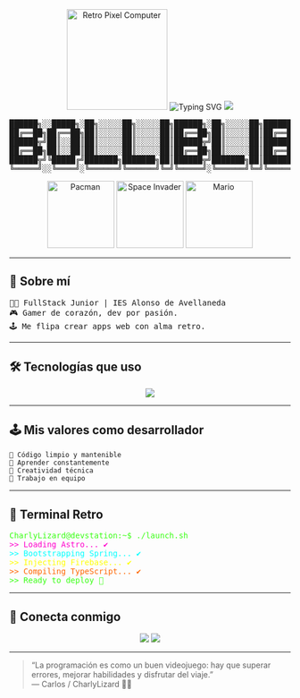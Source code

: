 <!-- Retro Style GitHub README by CharlyLizard -->

<div align="center">
  <img src="https://media.giphy.com/media/3o7aD2saalBwwftBIY/giphy.gif" width="180" alt="Retro Pixel Computer"/>
  <img src="https://readme-typing-svg.demolab.com?font=Press+Start+2P&size=22&pause=1000&color=39FF14&center=true&vCenter=true&width=600&lines=👾+Carlos+Mart%C3%ADn+Salvatierra+👾;FullStack+Web+Developer;Retro+Games+Lover+%26+Code+Wizard" alt="Typing SVG" />
  <img src="https://capsule-render.vercel.app/api?type=rect&color=0:ff00cc,100:39ff14&height=10&section=header"/>
</div>

<pre>
██████╗░░█████╗░██╗░░░░░██╗░░░░░██╗██████╗░██╗░░░░░██╗██████╗░
██╔══██╗██╔══██╗██║░░░░░██║░░░░░██║██╔══██╗██║░░░░░██║██╔══██╗
██████╦╝██║░░██║██║░░░░░██║░░░░░██║██████╦╝██║░░░░░██║██████╦╝
██╔══██╗██║░░██║██║░░░░░██║░░░░░██║██╔══██╗██║░░░░░██║██╔══██╗
██████╦╝╚█████╔╝███████╗███████╗██║██████╦╝███████╗██║██████╦╝
╚═════╝░░╚════╝░╚══════╝╚══════╝╚═╝╚═════╝░╚══════╝╚═╝╚═════╝░
</pre>

<div align="center">
  <img src="https://media.giphy.com/media/2A75RyXVzzSI2bx4Gj/giphy.gif" width="120" alt="Pacman" />
  <img src="https://media.giphy.com/media/13HgwGsXF0aiGY/giphy.gif" width="120" alt="Space Invader" />
  <img src="https://media.giphy.com/media/26ufdipQqU2lhNA4g/giphy.gif" width="120" alt="Mario" />
</div>

---

<h2>💾 Sobre mí</h2>

<pre>
🧑‍💻 FullStack Junior | IES Alonso de Avellaneda
🎮 Gamer de corazón, dev por pasión.
🕹️ Me flipa crear apps web con alma retro.
</pre>

---

<h2>🛠️ Tecnologías que uso</h2>

<p align="center">
  <img src="https://skillicons.dev/icons?i=react,angular,astro,blazor,nodejs,dotnet,java,spring,firebase,typescript,javascript,sql,mongodb" />
</p>

---

<h2>🕹️ Mis valores como desarrollador</h2>

```
🎯 Código limpio y mantenible
🔄 Aprender constantemente
👾 Creatividad técnica
🤝 Trabajo en equipo
```

---

<h2>🧙 Terminal Retro</h2>

<pre>
<span style="color:#39ff14;">CharlyLizard@devstation:~$ ./launch.sh</span>
<span style="color:#ff00cc;">>> Loading Astro... ✔</span>
<span style="color:#00ffff;">>> Bootstrapping Spring... ✔</span>
<span style="color:#ffff00;">>> Injecting Firebase... ✔</span>
<span style="color:#ff6600;">>> Compiling TypeScript... ✔</span>
<span style="color:#39ff14;">>> Ready to deploy 🚀</span>
</pre>

---

<h2>📡 Conecta conmigo</h2>

<p align="center">
  <a href="https://www.linkedin.com/in/carlos-mart%C3%ADn-salvatierra-275b45166/"><img src="https://img.shields.io/badge/LinkedIn-0A66C2?style=for-the-badge&logo=linkedin&logoColor=white"/></a>
  <a href="https://github.com/CharlyLizard"><img src="https://img.shields.io/badge/GitHub-181717?style=for-the-badge&logo=github&logoColor=white"/></a>
</p>

---

<blockquote>
  “La programación es como un buen videojuego: hay que superar errores, mejorar habilidades y disfrutar del viaje.”<br>
  — Carlos / CharlyLizard 👨‍💻
</blockquote>
